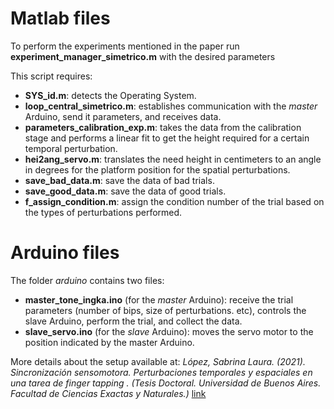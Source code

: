 # Matlab files

To perform the experiments mentioned in the paper run **experiment_manager_simetrico.m** with the desired parameters

This script requires:

- **SYS_id.m**: detects the Operating System.
- **loop_central_simetrico.m**: establishes communication with the *master* Arduino, send it parameters, and receives data.
- **parameters_calibration_exp.m**: takes the data from the calibration stage and performs a linear fit to get the height required for a certain temporal perturbation.
- **hei2ang_servo.m**: translates the need height in centimeters to an angle in degrees for the platform position for the spatial perturbations.
- **save_bad_data.m**: save the data of bad trials.
- **save_good_data.m**: save the data of good trials.
- **f_assign_condition.m**: assign the condition number of the trial based on the types of perturbations performed.

# Arduino files

The folder *arduino* contains two files:

- **master_tone_ingka.ino** (for the *master* Arduino): receive the trial parameters (number of bips, size of perturbations. etc), controls the slave Arduino, perform the trial, and collect the data.
- **slave_servo.ino** (for the *slave* Arduino): moves the servo motor to the position indicated by the master Arduino.

More details about the setup available at:
*López, Sabrina Laura. (2021). Sincronización sensomotora. Perturbaciones temporales y espaciales en una tarea de finger tapping . (Tesis Doctoral. Universidad de Buenos Aires. Facultad de Ciencias Exactas y Naturales.)*
[link](https://bibliotecadigital.exactas.uba.ar/collection/tesis/document/tesis_n7018_Lopez)
